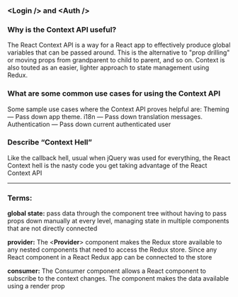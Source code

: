 ### <**Login** /> and <**Auth** />

### Why is the Context API useful?

The React Context API is a way for a React app to effectively produce global variables that can be passed around. This is the alternative to "prop drilling" or moving props from grandparent to child to parent, and so on. Context is also touted as an easier, lighter approach to state management using Redux.


### What are some common use cases for using the Context API

Some sample use cases where the Context API proves helpful are: Theming — Pass down app theme. i18n — Pass down translation messages. Authentication — Pass down current authenticated user


### Describe “Context Hell”

Like the callback hell, usual when jQuery was used for everything, the React Context hell is the nasty code you get taking advantage of the React Context API

----------------------

### Terms:

**global state:** 
pass data through the component tree without having to pass props down manually at every level, managing state in multiple components that are not directly connected


**provider:**
The <**Provider**> component makes the Redux store available to any nested components that need to access the Redux store. Since any React component in a React Redux app can be connected to the store

**consumer:**
The Consumer component allows a React component to subscribe to the context changes. The component makes the data available using a render prop
